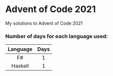 # Advent of Code 2021
My solutions to Advent of Code 2021

### Number of days for each language used:

| Language | Days |
| :---:   | :---: |
| F#      | 1     |
| Haskell | 1     |